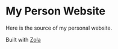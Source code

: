 # My Person Website

Here is the source of my personal website.

Built with [Zola](https://www.getzola.org/)